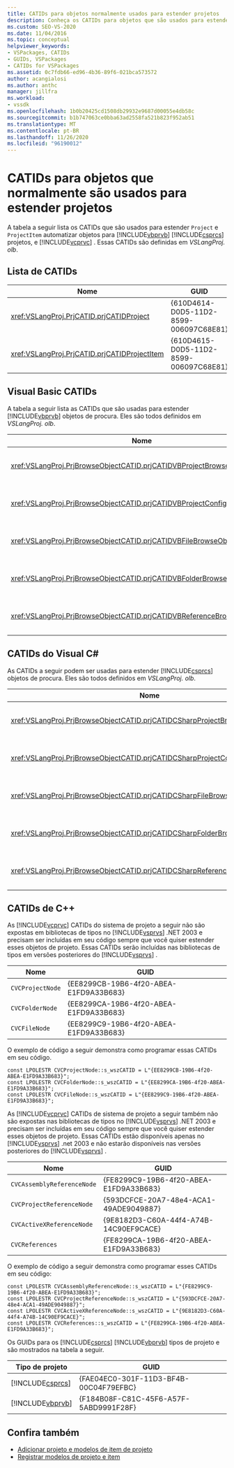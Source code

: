 ```yaml
---
title: CATIDs para objetos normalmente usados para estender projetos
description: Conheça os CATIDs para objetos que são usados para estender objetos de projeto e de automação de ProjectItem para projetos Visual Basic, Visual C# e Visual C++.
ms.custom: SEO-VS-2020
ms.date: 11/04/2016
ms.topic: conceptual
helpviewer_keywords:
- VSPackages, CATIDs
- GUIDs, VSPackages
- CATIDs for VSPackages
ms.assetid: 0c7fdb66-ed96-4b36-89f6-021bca573572
author: acangialosi
ms.author: anthc
manager: jillfra
ms.workload:
- vssdk
ms.openlocfilehash: 1b0b20425cd1508db29932e9687d00055e4db58c
ms.sourcegitcommit: b1b747063ce0bba63ad2558fa521b823f952ab51
ms.translationtype: MT
ms.contentlocale: pt-BR
ms.lasthandoff: 11/26/2020
ms.locfileid: "96190012"
---
```

# <a name="catids-for-objects-that-are-typically-used-to-extend-projects"></a>CATIDs para objetos que normalmente são usados para estender projetos
A tabela a seguir lista os CATIDs que são usados para estender `Project` e `ProjectItem` automatizar objetos para [!INCLUDE[vbprvb](../../code-quality/includes/vbprvb_md.md)] [!INCLUDE[csprcs](../../data-tools/includes/csprcs_md.md)] projetos, e [!INCLUDE[vcprvc](../../code-quality/includes/vcprvc_md.md)] . Essas CATIDs são definidas em *VSLangProj. olb*.

## <a name="listing-of-catids"></a>Lista de CATIDs

|Nome|GUID|
|----------|----------|
|<xref:VSLangProj.PrjCATID.prjCATIDProject>|{610D4614-D0D5-11D2-8599-006097C68E81}|
|<xref:VSLangProj.PrjCATID.prjCATIDProjectItem>|{610D4615-D0D5-11D2-8599-006097C68E81}|

## <a name="visual-basic-catids"></a>Visual Basic CATIDs
 A tabela a seguir lista as CATIDs que são usadas para estender [!INCLUDE[vbprvb](../../code-quality/includes/vbprvb_md.md)] objetos de procura. Eles são todos definidos em *VSLangProj. olb*.

|Nome|GUID|
|----------|----------|
|<xref:VSLangProj.PrjBrowseObjectCATID.prjCATIDVBProjectBrowseObject>|{E0FDC879-C32A-4751-A3D3-0B3824BD575F}|
|<xref:VSLangProj.PrjBrowseObjectCATID.prjCATIDVBProjectConfigBrowseObject>|{67F8DD11-14EB-489b-87F0-F01C52AF3870}|
|<xref:VSLangProj.PrjBrowseObjectCATID.prjCATIDVBFileBrowseObject>|{EA5BD05D-3C72-40A5-95A0-28A2773311CA}|
|<xref:VSLangProj.PrjBrowseObjectCATID.prjCATIDVBFolderBrowseObject>|{932DC619-2EAA-4192-B7E6-3D15AD31DF49}|
|<xref:VSLangProj.PrjBrowseObjectCATID.prjCATIDVBReferenceBrowseObject>|{2289B812-8191-4e81-B7B3-174045AB0CB5}|

## <a name="visual-c-catids"></a>CATIDs do Visual C#
 As CATIDs a seguir podem ser usadas para estender [!INCLUDE[csprcs](../../data-tools/includes/csprcs_md.md)] objetos de procura. Eles são todos definidos em *VSLangProj. olb*.

|Nome|GUID|
|----------|----------|
|<xref:VSLangProj.PrjBrowseObjectCATID.prjCATIDCSharpProjectBrowseObject>|{4EF9F003-DE95-4d60-96B0-212979F2A857}|
|<xref:VSLangProj.PrjBrowseObjectCATID.prjCATIDCSharpProjectConfigBrowseObject>|{A12CE10A-227F-4963-ADB6-3A43388513CA}|
|<xref:VSLangProj.PrjBrowseObjectCATID.prjCATIDCSharpFileBrowseObject>|{8D58E6AF-ED4E-48B0-8C7B-C74EF0735451}|
|<xref:VSLangProj.PrjBrowseObjectCATID.prjCATIDCSharpFolderBrowseObject>|{914FE278-054A-45DB-BF9E-5F22484CC84C}|
|<xref:VSLangProj.PrjBrowseObjectCATID.prjCATIDCSharpReferenceBrowseObject>|{2F0FA3B8-C855-4a4e-95A5-CB45C67D6C27}|

## <a name="c-catids"></a>CATIDs de C++
 As [!INCLUDE[vcprvc](../../code-quality/includes/vcprvc_md.md)] CATIDs do sistema de projeto a seguir não são expostas em bibliotecas de tipos no [!INCLUDE[vsprvs](../../code-quality/includes/vsprvs_md.md)] .NET 2003 e precisam ser incluídas em seu código sempre que você quiser estender esses objetos de projeto. Essas CATIDs serão incluídas nas bibliotecas de tipos em versões posteriores do [!INCLUDE[vsprvs](../../code-quality/includes/vsprvs_md.md)] .

|Nome|GUID|
|----------|----------|
|`CVCProjectNode`|{EE8299CB-19B6-4f20-ABEA-E1FD9A33B683}|
|`CVCFolderNode`|{EE8299CA-19B6-4f20-ABEA-E1FD9A33B683}|
|`CVCFileNode`|{EE8299C9-19B6-4f20-ABEA-E1FD9A33B683}|

 O exemplo de código a seguir demonstra como programar essas CATIDs em seu código.

```
const LPOLESTR CVCProjectNode::s_wszCATID = L"{EE8299CB-19B6-4f20-ABEA-E1FD9A33B683}";
const LPOLESTR CVCFolderNode::s_wszCATID = L"{EE8299CA-19B6-4f20-ABEA-E1FD9A33B683}";
const LPOLESTR CVCFileNode::s_wszCATID = L"{EE8299C9-19B6-4f20-ABEA-E1FD9A33B683}";
```

 As [!INCLUDE[vcprvc](../../code-quality/includes/vcprvc_md.md)] CATIDs de sistema de projeto a seguir também não são expostas nas bibliotecas de tipos no [!INCLUDE[vsprvs](../../code-quality/includes/vsprvs_md.md)] .NET 2003 e precisam ser incluídas em seu código sempre que você quiser estender esses objetos de projeto. Essas CATIDs estão disponíveis apenas no [!INCLUDE[vsprvs](../../code-quality/includes/vsprvs_md.md)] .net 2003 e não estarão disponíveis nas versões posteriores do [!INCLUDE[vsprvs](../../code-quality/includes/vsprvs_md.md)] .

|Nome|GUID|
|----------|----------|
|`CVCAssemblyReferenceNode`|{FE8299C9-19B6-4f20-ABEA-E1FD9A33B683}|
|`CVCProjectReferenceNode`|{593DCFCE-20A7-48e4-ACA1-49ADE9049887}|
|`CVCActiveXReferenceNode`|{9E8182D3-C60A-44f4-A74B-14C90EF9CACE}|
|`CVCReferences`|{FE8299CA-19B6-4f20-ABEA-E1FD9A33B683}|

 O exemplo de código a seguir demonstra como programar esses CATIDs em seu código:

```
const LPOLESTR CVCAssemblyReferenceNode::s_wszCATID = L"{FE8299C9-19B6-4f20-ABEA-E1FD9A33B683}";
const LPOLESTR CVCProjectReferenceNode::s_wszCATID = L"{593DCFCE-20A7-48e4-ACA1-49ADE9049887}";
const LPOLESTR CVCActiveXReferenceNode::s_wszCATID = L"{9E8182D3-C60A-44f4-A74B-14C90EF9CACE}";
const LPOLESTR CVCReferences::s_wszCATID = L"{FE8299CA-19B6-4f20-ABEA-E1FD9A33B683}";
```

 Os GUIDs para os [!INCLUDE[csprcs](../../data-tools/includes/csprcs_md.md)] [!INCLUDE[vbprvb](../../code-quality/includes/vbprvb_md.md)] tipos de projeto e são mostrados na tabela a seguir.

| Tipo de projeto | GUID |
| - | - |
| [!INCLUDE[csprcs](../../data-tools/includes/csprcs_md.md)] | {FAE04EC0-301F-11D3-BF4B-00C04F79EFBC} |
| [!INCLUDE[vbprvb](../../code-quality/includes/vbprvb_md.md)] | {F184B08F-C81C-45F6-A57F-5ABD9991F28F} |

## <a name="see-also"></a>Confira também
- [Adicionar projeto e modelos de item de projeto](../../extensibility/internals/adding-project-and-project-item-templates.md)
- [Registrar modelos de projeto e item](../../extensibility/internals/registering-project-and-item-templates.md)
